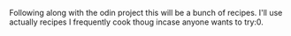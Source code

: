 Following along with the odin project this will be a bunch of recipes.
I'll use actually recipes I frequently cook thoug incase anyone wants to try:0.